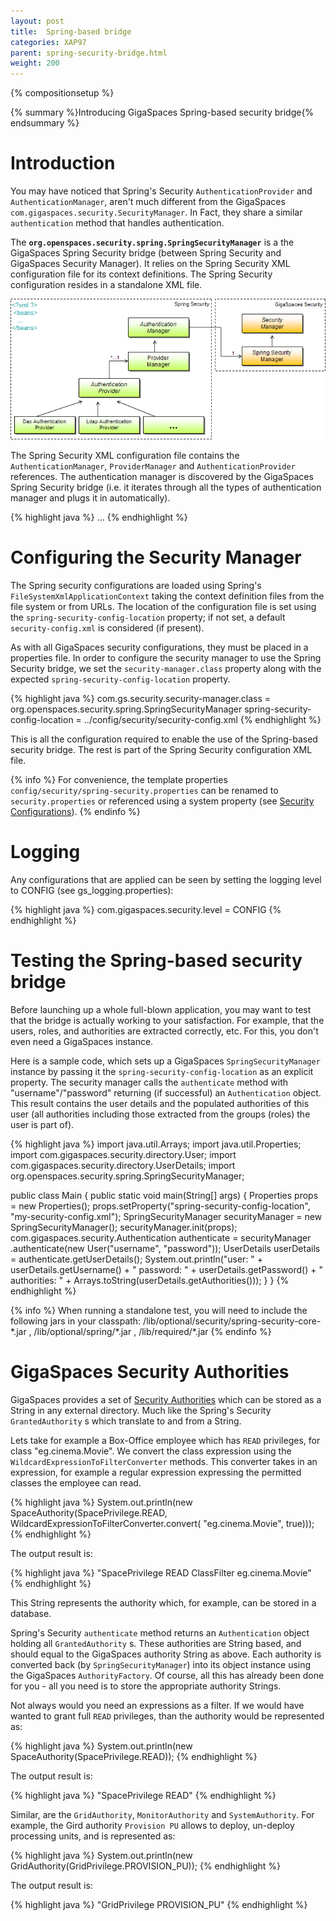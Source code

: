 ```yaml
---
layout: post
title:  Spring-based bridge
categories: XAP97
parent: spring-security-bridge.html
weight: 200
---
```


{% compositionsetup %}

{% summary %}Introducing GigaSpaces Spring-based security bridge{% endsummary %}

# Introduction

You may have noticed that Spring's Security `AuthenticationProvider` and `AuthenticationManager`, aren't much different from the GigaSpaces `com.gigaspaces.security.SecurityManager`. In Fact, they share a similar `authentication` method that handles authentication.

The **`org.openspaces.security.spring.SpringSecurityManager`** is a the GigaSpaces Spring Security bridge (between Spring Security and GigaSpaces Security Manager). It relies on the Spring Security XML configuration file for its context definitions. The Spring Security configuration resides in a standalone XML file.

![SpringSecurityBridge.png](/attachment_files/SpringSecurityBridge.png)

The Spring Security XML configuration file contains the `AuthenticationManager`, `ProviderManager` and `AuthenticationProvider` references. The authentication manager is discovered by the GigaSpaces Spring Security bridge (i.e. it iterates through all the types of authentication manager and plugs it in automatically).

{% highlight java %}
<beans>
    <bean id="authenticationManager" class="org.springframework.security.authentication.ProviderManager">
    <property name="providers">
        <list>
	    <ref bean="myAuthenticationProvider" />
	</list>
    </property>
</bean>
...
{% endhighlight %}

# Configuring the Security Manager

The Spring security configurations are loaded using Spring's `FileSystemXmlApplicationContext` taking the context definition files from the file system or from URLs. The location of the configuration file is set using the `spring-security-config-location` property; if not set, a default `security-config.xml` is considered (if present).

As with all GigaSpaces security configurations, they must be placed in a properties file. In order to configure the security manager to use the Spring Security bridge, we set the `security-manager.class` property along with the expected `spring-security-config-location` property.

{% highlight java %}
com.gs.security.security-manager.class = org.openspaces.security.spring.SpringSecurityManager
spring-security-config-location = ../config/security/security-config.xml
{% endhighlight %}

This is all the configuration required to enable the use of the Spring-based security bridge. The rest is part of the Spring Security configuration XML file.

{% info %}
 For convenience, the template properties `config/security/spring-security.properties` can be renamed to `security.properties` or referenced using a system property (see [Security Configurations](./security-configurations.html)).
{% endinfo %}

# Logging

Any configurations that are applied can be seen by setting the logging level to CONFIG (see gs_logging.properties):

{% highlight java %}
com.gigaspaces.security.level = CONFIG
{% endhighlight %}

# Testing the Spring-based security bridge

Before launching up a whole full-blown application, you may want to test that the bridge is actually working to your satisfaction. For example, that the users, roles, and authorities are extracted correctly, etc. For this, you don't even need a GigaSpaces instance.

Here is a sample code, which sets up a GigaSpaces `SpringSecurityManager` instance by passing it the `spring-security-config-location` as an explicit property. The security manager calls the `authenticate` method with "username"/"password" returning (if successful) an `Authentication` object. This result contains the user details and the populated authorities of this user (all authorities including those extracted from the groups (roles) the user is part of).

{% highlight java %}
import java.util.Arrays;
import java.util.Properties;
import com.gigaspaces.security.directory.User;
import com.gigaspaces.security.directory.UserDetails;
import org.openspaces.security.spring.SpringSecurityManager;

public class Main {
	public static void main(String[] args) {
		Properties props = new Properties();
		props.setProperty("spring-security-config-location", "my-security-config.xml");
		SpringSecurityManager securityManager = new SpringSecurityManager();
		securityManager.init(props);
		com.gigaspaces.security.Authentication authenticate = securityManager
				.authenticate(new User("username", "password"));
		UserDetails userDetails = authenticate.getUserDetails();
		System.out.println("user: " + userDetails.getUsername() + " password: "
				+ userDetails.getPassword() + " authorities: "
				+ Arrays.toString(userDetails.getAuthorities()));
	}
}
{% endhighlight %}

{% info %}
 When running a standalone test, you will need to include the following jars in your classpath: <GigaSpaces root>/lib/optional/security/spring-security-core-\*.jar , <GigaSpaces root>/lib/optional/spring/\*.jar , <GigaSpaces root>/lib/required/\*.jar
{% endinfo %}

# GigaSpaces Security Authorities

GigaSpaces provides a set of [Security Authorities](./security-authorities.html) which can be stored as a String in any external directory. Much like the Spring's Security `GrantedAuthority` s which translate to and from a String.

Lets take for example a Box-Office employee which has `READ` privileges, for class "eg.cinema.Movie".
We convert the class expression using the `WildcardExpressionToFilterConverter` methods. This converter takes in an expression, for example a regular expression expressing the permitted classes the employee can read.

{% highlight java %}
System.out.println(new SpaceAuthority(SpacePrivilege.READ,
				WildcardExpressionToFilterConverter.convert(
						"eg.cinema.Movie", true)));
{% endhighlight %}

The output result is:

{% highlight java %}
"SpacePrivilege READ ClassFilter eg.cinema.Movie"
{% endhighlight %}

This String represents the authority which, for example, can be stored in a database.

Spring's Security `authenticate` method returns an `Authentication` object holding all `GrantedAuthority` s. These authorities are String based, and should equal to the GigaSpaces authority String as above. Each authority is converted back (by `SpringSecurityManager`) into its object instance using the GigaSpaces `AuthorityFactory`. Of course, all this has already been done for you - all you need is to store the appropriate authority Strings.

Not always would you need an expressions as a filter. If we would have wanted to grant full `READ` privileges, than the authority would be represented as:

{% highlight java %}
System.out.println(new SpaceAuthority(SpacePrivilege.READ));
{% endhighlight %}

The output result is:

{% highlight java %}
"SpacePrivilege READ"
{% endhighlight %}

Similar, are the `GridAuthority`, `MonitorAuthority` and `SystemAuthority`. For example, the Gird authority `Provision PU` allows to deploy, un-deploy processing units, and is represented as:

{% highlight java %}
System.out.println(new GridAuthority(GridPrivilege.PROVISION_PU));
{% endhighlight %}

The output result is:

{% highlight java %}
"GridPrivilege PROVISION_PU"
{% endhighlight %}

